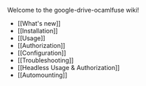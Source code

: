 Welcome to the google-drive-ocamlfuse wiki!

* [[What's new]]
* [[Installation]]
* [[Usage]]
* [[Authorization]]
* [[Configuration]]
* [[Troubleshooting]]
* [[Headless Usage & Authorization]]
* [[Automounting]]